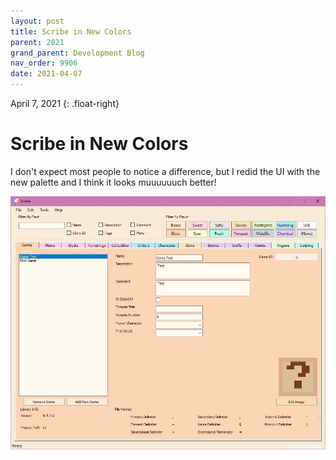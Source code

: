 ```yaml
---
layout: post
title: Scribe in New Colors
parent: 2021
grand_parent: Development Blog
nav_order: 9906
date: 2021-04-07
---
```

April 7, 2021
{: .float-right}

# Scribe in New Colors

I don't expect most people to notice a difference, but I redid the UI with the new palette and I think it looks muuuuuuch better!

![A screen shot of Scribe in "Colorful" mode using the new Parquet palette](image-2021-04-07.jpg)
